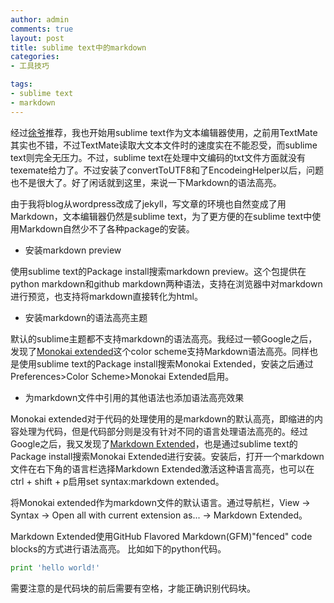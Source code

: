 ```yaml
---
author: admin
comments: true
layout: post
title: sublime text中的markdown
categories:
- 工具技巧

tags:
- sublime text
- markdown
---
```


经过[徐爷](http://weibo.com/placeless)推荐，我也开始用sublime text作为文本编辑器使用，之前用TextMate其实也不错，不过TextMate读取大文本文件时的速度实在不能忍受，而sublime text则完全无压力。不过，sublime text在处理中文编码的txt文件方面就没有texemate给力了。不过安装了convertToUTF8和了EncodeingHelper以后，问题也不是很大了。好了闲话就到这里，来说一下Markdown的语法高亮。

由于我将blog从wordpress改成了jekyll，写文章的环境也自然变成了用Markdown，文本编辑器仍然是sublime text，为了更方便的在sublime text中使用Markdown自然少不了各种package的安装。

+ 安装markdown preview

使用sublime text的Package install搜索markdown preview。这个包提供在python markdown和github markdown两种语法，支持在浏览器中对markdown进行预览，也支持将markdown直接转化为html。

+ 安装markdown的语法高亮主题

默认的sublime主题都不支持markdown的语法高亮。我经过一顿Google之后，发现了[Monokai extended](https://github.com/jonschlinkert/sublime-monokai-extended)这个color scheme支持Markdown语法高亮。同样也是使用sublime text的Package install搜索Monokai Extended，安装之后通过Preferences>Color Scheme>Monokai Extended启用。

+ 为markdown文件中引用的其他语法也添加语法高亮效果

Monokai extended对于代码的处理使用的是markdown的默认高亮，即缩进的内容处理为代码，但是代码部分则是没有针对不同的语言处理语法高亮的。经过Google之后，我又发现了[Markdown Extended](https://github.com/jonschlinkert/sublime-markdown-extended#examples)，也是通过sublime text的Package install搜索Monokai Extended进行安装。安装后，打开一个markdown文件在右下角的语言栏选择Markdown Extended激活这种语言高亮，也可以在ctrl + shift + p启用set syntax:markdown extended。

将Monokai extended作为markdown文件的默认语言。通过导航栏，View -> Syntax -> Open all with current extension as... -> Markdown Extended。

Markdown Extended使用GitHub Flavored Markdown(GFM)"fenced" code blocks的方式进行语法高亮。
比如如下的python代码。

```python
print 'hello world!'
```
需要注意的是代码块的前后需要有空格，才能正确识别代码块。
